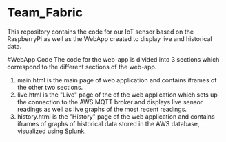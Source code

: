 # Team_Fabric

This repository contains the code for our IoT sensor based on the RaspberryPi as well as the WebApp created to display live and historical data. 

#WebApp Code
The code for the web-app is divided into 3 sections which correspond to the different sections of the web-app. 
1) main.html is the main page of web application and contains iframes of the other two sections.
2) live.html is the "Live" page of the of the web application which sets up the connection to the AWS MQTT broker and displays live sensor readings as well as live graphs of the most recent readings. 
3) history.html is the "History" page of the web application and contains iframes of graphs of historical data stored in the AWS database, visualized using Splunk. 
